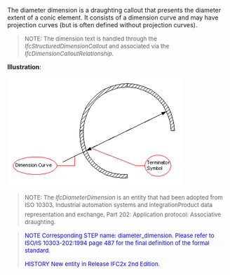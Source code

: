 ﻿The diameter dimension is a draughting callout that presents the diameter extent of a conic element. It consists of a dimension curve and may have projection curves (but is often defined without projection curves).

> <font size="-1">NOTE: The dimension text is handled through the
		  <i>IfcStructuredDimensionCallout</i> and associated via the
		  <i>IfcDimensionCalloutRelationship</i>.</font>
>

**Illustration**:

![diameter dimension](../../../../../../figures/ifcdiameterdimension.gif)
> <font size="-1">NOTE: The <i>IfcDiameterDimension</i> is an entity
		  that had been adopted from ISO 10303, Industrial automation systems and
		  integration&#151;Product data representation and exchange, Part 202:
		  Application protocol: Associative draughting.</font>
>

> <font color="#0000FF" size="-1"> NOTE Corresponding STEP name:
		  diameter_dimension. Please refer to ISO/IS 10303-202:1994 page 487 for the
		  final definition of the formal standard. </font>
> 
> <font size="-1"><font color="#0000FF">HISTORY New entity in Release
		  IFC2x 2nd Edition.</font> </font>
>
